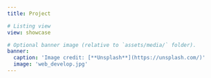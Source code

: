 ```yaml
---
title: Project

# Listing view
view: showcase

# Optional banner image (relative to `assets/media/` folder).
banner:
  caption: 'Image credit: [**Unsplash**](https://unsplash.com/)'
  image: 'web_develop.jpg'
---
```

